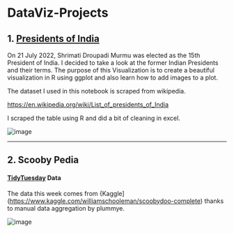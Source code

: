 # DataViz-Projects

## 1. [Presidents of India](https://github.com/deepdk/DataViz-Projects/tree/main/Presidents%20of%20India)

On 21 July 2022, Shrimati Droupadi Murmu was elected as the 15th President of India. I decided to take a look at the former Indian Presidents and their terms. The purpose of this Visualization is to create a beautiful visualization in R using ggplot and also learn how to add images to a plot.

The dataset I used in this notebook is scraped from wikipedia.

https://en.wikipedia.org/wiki/List_of_presidents_of_India

I scraped the table using R and did a bit of cleaning in excel.

![image](https://user-images.githubusercontent.com/31981663/181430193-c600581e-8c24-4551-b341-9bd2e1ec3f73.png)

---

## 2. Scooby Pedia

#### [TidyTuesday](https://github.com/rfordatascience/tidytuesday/blob/master/data/2021/2021-07-13/readme.md) Data

The data this week comes from {Kaggle](https://www.kaggle.com/williamschooleman/scoobydoo-complete) thanks to manual data aggregation by plummye.

![image](https://user-images.githubusercontent.com/31981663/181434015-482c2ab1-6a77-43de-a32e-ea3f72e4a355.png)

